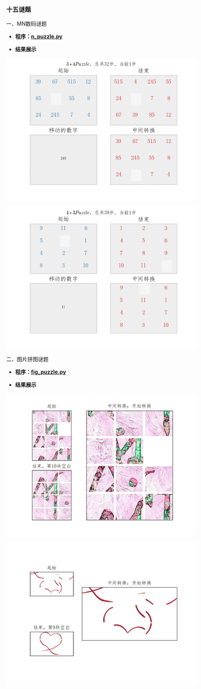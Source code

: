 ### 十五谜题


一、MN数码谜题

 * **程序：[n_puzzle.py](https://github.com/Anfany/Funny-Math-Problem-by-Python3/blob/master/15%20Puzzle/n_puzzle.py)**

* **结果展示**

![image](https://github.com/Anfany/Funny-Math-Problem-by-Python3/blob/master/15%20Puzzle/puzzle.gif)

![image](https://github.com/Anfany/Funny-Math-Problem-by-Python3/blob/master/15%20Puzzle/puzzle1.gif)

二、图片拼图谜题

 * **程序：[fig_puzzle.py](https://github.com/Anfany/Funny-Math-Problem-by-Python3/blob/master/15%20Puzzle/fig_puzzle.py)**
 
 * **结果展示**
 
 ![image](https://github.com/Anfany/Funny-Math-Problem-by-Python3/blob/master/15%20Puzzle/fig_puzzle.gif)
 
 ![image](https://github.com/Anfany/Funny-Math-Problem-by-Python3/blob/master/15%20Puzzle/fig_puzzle1.gif)

 
